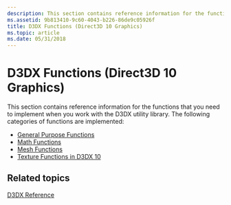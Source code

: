 ```yaml
---
description: This section contains reference information for the functions that you need to implement when you work with the D3DX utility library.
ms.assetid: 9b813410-9c60-4043-b226-86de9c05926f
title: D3DX Functions (Direct3D 10 Graphics)
ms.topic: article
ms.date: 05/31/2018
---
```


# D3DX Functions (Direct3D 10 Graphics)

This section contains reference information for the functions that you need to implement when you work with the D3DX utility library. The following categories of functions are implemented:

-   [General Purpose Functions](d3d10-graphics-reference-d3dx10-functions-general-purpose.md)
-   [Math Functions](d3d10-graphics-reference-d3dx10-functions-math.md)
-   [Mesh Functions](d3d10-graphics-reference-d3dx10-functions-mesh.md)
-   [Texture Functions in D3DX 10](d3d10-graphics-reference-d3dx10-functions-texturing.md)

## Related topics

<dl> <dt>

[D3DX Reference](d3d10-graphics-reference-d3dx10.md)
</dt> </dl>

 

 



